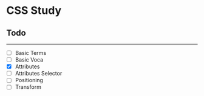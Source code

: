 # CSS Study

## Todo
-------
- [ ] Basic Terms
- [ ] Basic Voca
- [x] Attributes
- [ ] Attributes Selector
- [ ] Positioning
- [ ] Transform
